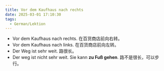```yaml
---
title: Vor dem Kaufhaus nach rechts
date: 2025-03-01 17:10:30
tags:
  - German/Lektion
---
```

- Vor dem Kaufhaus nach rechts. 在百货商店前向右转。
- Vor dem Kaufhaus nach links. 在百货商店前向左转。
- Der Weg ist sehr weit. 路很长。
- Der weg ist nicht sehr weit. Sie kann **zu Fuß gehen**. 路不是很长，可以步行。